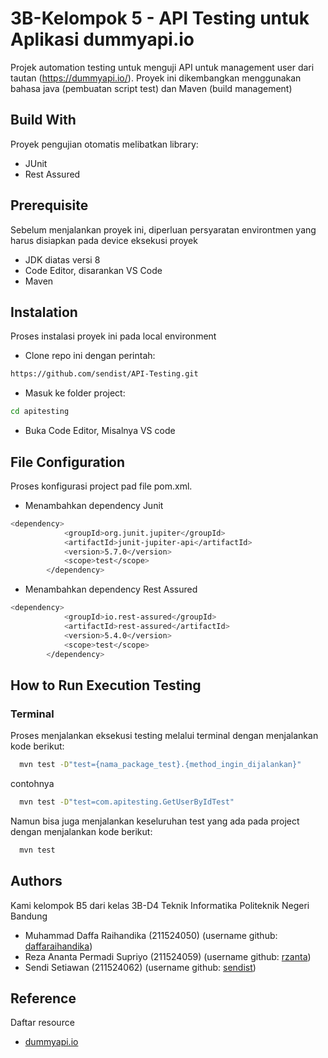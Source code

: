 
# 3B-Kelompok 5 - API Testing untuk Aplikasi dummyapi.io

Projek automation testing untuk menguji API untuk management user dari tautan (https://dummyapi.io/). Proyek ini dikembangkan menggunakan bahasa java (pembuatan script test) dan Maven (build management)



## Build With

Proyek pengujian otomatis melibatkan library:
- JUnit
- Rest Assured

## Prerequisite

Sebelum menjalankan proyek ini, diperluan persyaratan environtmen yang harus disiapkan pada device eksekusi proyek
- JDK diatas versi 8
- Code Editor, disarankan VS Code
- Maven

## Instalation
Proses instalasi proyek ini pada local environment

- Clone repo ini dengan perintah:
```bash
https://github.com/sendist/API-Testing.git
```
- Masuk ke folder project: 
```bash
cd apitesting
```
- Buka Code Editor, Misalnya VS code

## File Configuration
Proses konfigurasi project pad file pom.xml.
- Menambahkan dependency Junit
```bash
<dependency>
            <groupId>org.junit.jupiter</groupId>
            <artifactId>junit-jupiter-api</artifactId>
            <version>5.7.0</version>
            <scope>test</scope>
        </dependency>
```
- Menambahkan dependency Rest Assured
```bash
<dependency>
            <groupId>io.rest-assured</groupId>
            <artifactId>rest-assured</artifactId>
            <version>5.4.0</version>
            <scope>test</scope>
        </dependency>
```
## How to Run Execution Testing

### Terminal
Proses menjalankan eksekusi testing melalui terminal dengan menjalankan kode berikut:
```bash
  mvn test -D"test={nama_package_test}.{method_ingin_dijalankan}"
```
contohnya
```bash
  mvn test -D"test=com.apitesting.GetUserByIdTest"
```
Namun bisa juga menjalankan keseluruhan test yang ada pada project dengan menjalankan kode berikut:
```bash
  mvn test
```
## Authors
Kami kelompok B5 dari kelas 3B-D4 Teknik Informatika Politeknik Negeri Bandung
- Muhammad Daffa Raihandika (211524050) (username github: [daffaraihandika](https://github.com/daffaraihandika))
- Reza Ananta Permadi Supriyo (211524059) (username github: [rzanta](https://github.com/rzanta))
- Sendi Setiawan (211524062) (username github: [sendist](https://github.com/sendist))

## Reference
Daftar resource
- [dummyapi.io](https://dummyapi.io/)